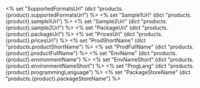 <% set "SupportedFormatsUrl" (dict "products.{product}.supportedFormatsUrl") %>
<% set "Sample1Url" (dict "products.{product}.sample1Url") %>
<% set "Sample2Url" (dict "products.{product}.sample2Url") %>
<% set "PackageUrl" (dict "products.{product}.packageUrl") %>
<% set "PricesUrl" (dict "products.{product}.pricesUrl") %>
<% set "ProdShortName" (dict "products.productShortName") %>
<% set "ProdFullName" (dict "products.{product}.productFullName") %>
<% set "EnvName" (dict "products.{product}.environmentName") %>
<% set "EnvNameShort" (dict "products.{product}.environmentNameShort") %>
<% set "ProgLang" (dict "products.{product}.programmingLanguage") %>
<% set "PackageStoreName" (dict "products.{product}.packageStoreName") %>